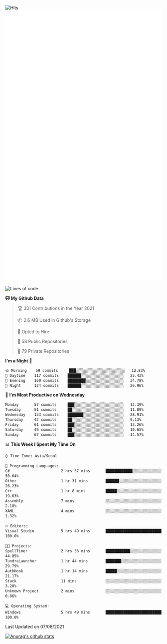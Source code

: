 ![Hits](https://hits.seeyoufarm.com/api/count/incr/badge.svg?url=https%3A%2F%2Fgithub.com%2Fkokose1234&count_bg=%2379C83D&title_bg=%23555555&icon=apple.svg&icon_color=%23E7E7E7&title=hits&edge_flat=false)
<br/>
![Metrics](https://github.com/kokose1234/kokose1234/blob/main/github-metrics.svg)

<!--START_SECTION:waka-->
![Lines of code](https://img.shields.io/badge/From%20Hello%20World%20I%27ve%20Written-12.6%20million%20lines%20of%20code-blue)

**🐱 My Github Data** 

> 🏆 331 Contributions in the Year 2021
 > 
> 📦 2.6 MB Used in Github's Storage 
 > 
> 💼 Opted to Hire
 > 
> 📜 58 Public Repositories 
 > 
> 🔑 79 Private Repositories  
 > 
**I'm a Night 🦉** 

```text
🌞 Morning    59 commits     ███░░░░░░░░░░░░░░░░░░░░░░   12.83% 
🌆 Daytime    117 commits    ██████░░░░░░░░░░░░░░░░░░░   25.43% 
🌃 Evening    160 commits    ████████░░░░░░░░░░░░░░░░░   34.78% 
🌙 Night      124 commits    ██████░░░░░░░░░░░░░░░░░░░   26.96%

```
📅 **I'm Most Productive on Wednesday** 

```text
Monday       57 commits     ███░░░░░░░░░░░░░░░░░░░░░░   12.39% 
Tuesday      51 commits     ██░░░░░░░░░░░░░░░░░░░░░░░   11.09% 
Wednesday    133 commits    ███████░░░░░░░░░░░░░░░░░░   28.91% 
Thursday     42 commits     ██░░░░░░░░░░░░░░░░░░░░░░░   9.13% 
Friday       61 commits     ███░░░░░░░░░░░░░░░░░░░░░░   13.26% 
Saturday     49 commits     ██░░░░░░░░░░░░░░░░░░░░░░░   10.65% 
Sunday       67 commits     ███░░░░░░░░░░░░░░░░░░░░░░   14.57%

```


📊 **This Week I Spent My Time On** 

```text
⌚︎ Time Zone: Asia/Seoul

💬 Programming Languages: 
C#                       2 hrs 57 mins       ████████████░░░░░░░░░░░░░   50.64% 
Other                    1 hr 31 mins        ██████░░░░░░░░░░░░░░░░░░░   26.23% 
C++                      1 hr 8 mins         █████░░░░░░░░░░░░░░░░░░░░   19.63% 
Assembly                 7 mins              ░░░░░░░░░░░░░░░░░░░░░░░░░   2.18% 
XAML                     4 mins              ░░░░░░░░░░░░░░░░░░░░░░░░░   1.32%

🔥 Editors: 
Visual Studio            5 hrs 49 mins       █████████████████████████   100.0%

🐱‍💻 Projects: 
SpellTimer               2 hrs 36 mins       ███████████░░░░░░░░░░░░░░   44.85% 
TundraLauncher           1 hr 44 mins        ███████░░░░░░░░░░░░░░░░░░   29.79% 
AuthHook                 1 hr 14 mins        █████░░░░░░░░░░░░░░░░░░░░   21.17% 
Stack                    11 mins             ░░░░░░░░░░░░░░░░░░░░░░░░░   3.28% 
Unknown Project          2 mins              ░░░░░░░░░░░░░░░░░░░░░░░░░   0.86%

💻 Operating System: 
Windows                  5 hrs 49 mins       █████████████████████████   100.0%

```


 Last Updated on 07/08/2021
<!--END_SECTION:waka-->

[![Anurag's github stats](https://github-readme-stats.vercel.app/api?username=kokose1234&theme=dracula)](https://github.com/anuraghazra/github-readme-stats)



	
